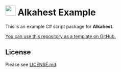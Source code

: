 # <img src="https://raw.githubusercontent.com/tera-alkahest/alkahest/master/Alkahest.ico" width="32"> Alkahest Example

This is an example C# script package for **Alkahest**.

[You can use this repository as a template on GitHub.](https://github.com/tera-alkahest/alkahest-example/generate)

## License

Please see [LICENSE.md](LICENSE.md).
